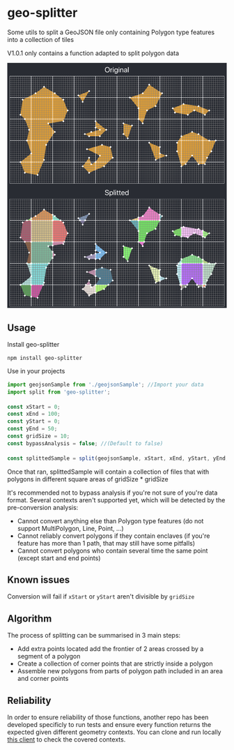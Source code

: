 # geo-splitter
Some utils to split a GeoJSON file only containing Polygon type features into a collection of tiles

V1.0.1 only contains a function adapted to split polygon data

![Example](./Example.png)

## Usage

Install geo-splitter
```
npm install geo-splitter
```

Use in your projects
```javascript
import geojsonSample from './geojsonSample'; //Import your data
import split from 'geo-splitter';

const xStart = 0;
const xEnd = 100;
const yStart = 0;
const yEnd = 50;
const gridSize = 10;
const bypassAnalysis = false; //(Default to false)

const splittedSample = split(geojsonSample, xStart, xEnd, yStart, yEnd, gridSize, bypassAnalysis);
```
Once that ran, splittedSample will contain a collection of files that with polygons in different square areas of gridSize * gridSize

It's recommended not to bypass analysis if you're not sure of you're data format.
Several contexts aren't supported yet, which will be detected by the pre-conversion analysis:

- Cannot convert anything else than Polygon type features (do not support MultiPolygon, Line, Point, ...)
- Cannot reliably convert polygons if they contain enclaves (if you're feature has more than 1 path, that may still have some pitfalls)
- Cannot convert polygons who contain several time the same point (except start and end points)

## Known issues

Conversion will fail if `xStart` or `yStart` aren't divisible by `gridSize`

## Algorithm

The process of splitting can be summarised in 3 main steps:

- Add extra points located add the frontier of 2 areas crossed by a segment of a polygon
- Create a collection of corner points that are strictly inside a polygon
- Assemble new polygons from parts of polygon path included in an area and corner points

## Reliability 

In order to ensure reliability of those functions, another repo has been developed specificly to run tests and ensure every function returns the expected given different geometry contexts. You can clone and run locally [this client](https://github.com/BuckyDev/geo-splitter-test) to check the covered contexts.
